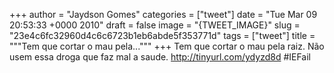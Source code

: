 
+++
author = "Jaydson Gomes"
categories = ["tweet"]
date = "Tue Mar 09 20:53:33 +0000 2010"
draft = false
image = "{TWEET_IMAGE}"
slug = "23e4c6fc32960d4c6c6723b1eb6abde5f353771d"
tags = ["tweet"]
title = """Tem que cortar o mau pela..."""
+++
Tem que cortar o mau pela raiz. Não usem essa droga que faz mal a saude. http://tinyurl.com/ydyzd8d #IEFail

